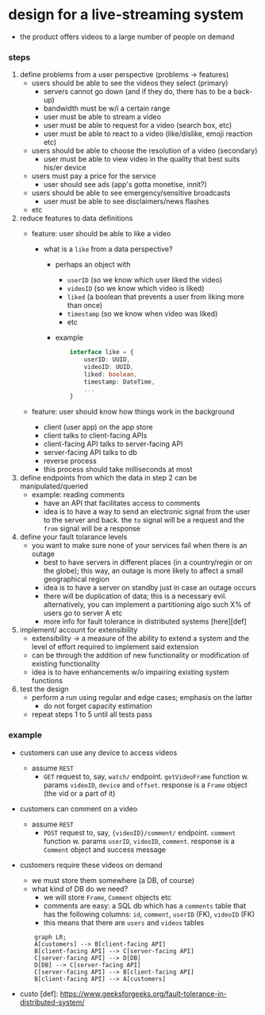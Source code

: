 # design for a live-streaming system
* the product offers videos to a large number of people on demand
### steps
1. define problems from a user perspective (problems &rarr; features)
    - users should be able to see the videos they select (primary)
        * servers cannot go down (and if they do, there has to be a back-up)
        * bandwidth must be w/i a certain range
        * user must be able to stream a video
        * user must be able to request for a video (search box, etc)
        * user must be able to react to a video (like/dislike, emoji reaction etc)
    - users should be able to choose the resolution of a video (secondary)
        * user must be able to view video in the quality that best suits his/er device
    - users must pay a price for the service
        * user should see ads (app's gotta monetise, innit?)
    - users should be able to see emergency/sensitive broadcasts
        * user must be able to see disclaimers/news flashes
    - etc
2. reduce features to data definitions
    - feature: user should be able to like a video
        * what is a `like` from a data perspective?
            * perhaps an object with
                * `userID` (so we know which user liked the video)
                * `videoID` (so we know which video is liked)
                * `liked` (a boolean that prevents a user from liking more than once)
                * `timestamp` (so we know when video was liked)
                * etc
            * example

                ```typescript
                    interface like = {
                        userID: UUID,
                        videoID: UUID,
                        liked: boolean,
                        timestamp: DateTime,
                        ...
                    }
                ```

    - feature: user should know how things work in the background
        * client (user app) on the app store
        * client talks to client-facing APIs
        * client-facing API talks to server-facing API
        * server-facing API talks to db
        * reverse process
        * this process should take milliseconds at most
3. define endpoints from which the data in step 2 can be manipulated/queried
    - example: reading comments
        * have an API that facilitates access to comments
        * idea is to have a way to send an electronic signal from the user to the server and back. the `to` signal will be a request and the `from` signal will be a response
4. define your fault tolarance levels
    - you want to make sure none of your services fail when there is an outage
        * best to have servers in different places (in a country/regin or on the globe); this way, an outage is more likely to affect a small geographical region 
        * idea is to have a server on standby just in case an outage occurs
        * there will be duplication of data; this is a necessary evil. alternatively, you can implement a partitioning algo such X% of users go to server A etc
        * more info for fault tolerance in distributed systems [here][def]
5. implement/ account for extensibility
    - extensibility &rarr; a measure of the ability to extend a system and the level of effort required to implement said extension
    - can be through the addition of new functionality or modification of existing functionality
    - idea is to have enhancements w/o impairing existing system functions
6. test the design
    - perform a run using regular and edge cases; emphasis on the latter
        * do not forget capacity estimation
    - repeat steps 1 to 5 until all tests pass
### example
* customers can use any device to access videos
    - assume `REST`
        * `GET` request to, say, `watch/` endpoint. `getVideoFrame` function w. params `videoID`, `device` and `offset`. response is a `Frame` object (the vid or a part of it)
* customers can comment on a video
    - assume `REST`
        * `POST` request to, say, `{videoID}/comment/` endpoint. `comment` function w. params `userID`, `videoID`, `comment`. response is a `Comment` object and success message
*  customers require these videos on demand
    - we must store them somewhere (a DB, of course)
    - what kind of DB do we need?
        * we will store `Frame`, `Comment` objects etc
        * comments are easy: a SQL db which has a `comments` table that has the following columns: `id`, `comment`, `userID` (FK), `videoID` (FK)
        * this means that there are `users` and `videos` tables

    ```mermaid
        graph LR;
        A[customers] --> B[client-facing API]
        B[client-facing API] --> C[server-facing API]
        C[server-facing API] --> D[DB]
        D[DB] --> C[server-facing API]
        C[server-facing API] --> B[client-facing API]
        B[client-facing API] --> A[customers]
    ```

* custo
[def]: https://www.geeksforgeeks.org/fault-tolerance-in-distributed-system/